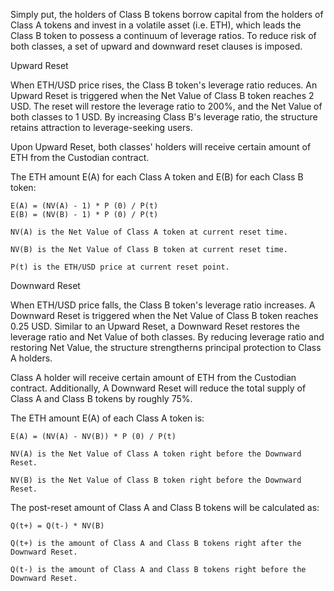 Simply put, the holders of Class B tokens borrow capital from the holders of Class A tokens and invest in a volatile asset (i.e. ETH), which leads the Class B token to possess a continuum of leverage ratios. To reduce risk of both classes, a set of upward and downward reset clauses is imposed.

Upward Reset

When ETH/USD price rises, the Class B token's leverage ratio reduces. An Upward Reset is triggered when the Net Value of Class B token reaches 2 USD. The reset will restore the leverage ratio to 200%, and the Net Value of both classes to 1 USD. By increasing Class B's leverage ratio, the structure retains attraction to leverage-seeking users.

Upon Upward Reset, both classes' holders will receive certain amount of ETH from the Custodian contract.

The ETH amount E(A) for each Class A token and E(B) for each Class B token:

    E(A) = (NV(A) - 1) * P (0) / P(t)
    E(B) = (NV(B) - 1) * P (0) / P(t)

    NV(A) is the Net Value of Class A token at current reset time.
    
    NV(B) is the Net Value of Class B token at current reset time.
    
    P(t) is the ETH/USD price at current reset point.

Downward Reset

When ETH/USD price falls, the Class B token's leverage ratio increases. A Downward Reset is triggered when the Net Value of Class B token reaches 0.25 USD. Similar to an Upward Reset, a Downward Reset restores the leverage ratio and Net Value of both classes. By reducing leverage ratio and restoring Net Value, the structure strengtherns principal protection to Class A holders.

Class A holder will receive certain amount of ETH from the Custodian contract. Additionally, A Downward Reset will reduce the total supply of Class A and Class B tokens by roughly 75%. 

The ETH amount E(A) of each Class A token is:

    E(A) = (NV(A) - NV(B)) * P (0) / P(t)

    NV(A) is the Net Value of Class A token right before the Downward Reset.

    NV(B) is the Net Value of Class B token right before the Downward Reset.

The post-reset amount of Class A and Class B tokens will be calculated as:

    Q(t+) = Q(t-) * NV(B)

    Q(t+) is the amount of Class A and Class B tokens right after the Downward Reset.

    Q(t-) is the amount of Class A and Class B tokens right before the Downward Reset.

